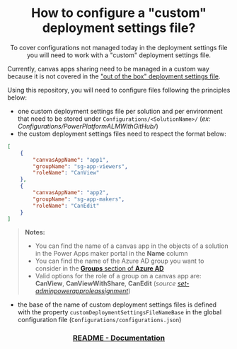 <p align="center">
    <h1 align="center">
        How to configure a "custom" deployment settings file?
    </h1>
    <p align="center">
        To cover configurations not managed today in the deployment settings file you will need to work with a "custom" deployment settings file.
    </p>
</p>

Currently, canvas apps sharing need to be managed in a custom way because it is not covered in the ["out of the box" deployment settings file](https://docs.microsoft.com/en-us/power-platform/alm/conn-ref-env-variables-build-tools).

Using this repository, you will need to configure files following the principles below:
- one custom deployment settings file per solution and per environment that need to be stored under `Configurations/<SolutionName>/` (*ex: Configurations/PowerPlatformALMWithGitHub/*)
- the custom deployment settings files need to respect the format below:

```json
[
    {
        "canvasAppName": "app1",
        "groupName": "sg-app-viewers",
        "roleName": "CanView"
    },
    {
        "canvasAppName": "app2",
        "groupName": "sg-app-makers",
        "roleName": "CanEdit"
    }
]
```

> **Notes:**
> - You can find the name of a canvas app in the objects of a solution in the Power Apps maker portal in the **Name** column
> - You can find the name of the Azure AD group you want to consider in the [**Groups** section of **Azure AD**](https://portal.azure.com/#blade/Microsoft_AAD_IAM/GroupsManagementMenuBlade/AllGroups)
> - Valid options for the role of a group on a canvas app are: **CanView**, **CanViewWithShare**, **CanEdit** (*source [set-adminpowerapproleassignment](https://docs.microsoft.com/en-us/powershell/module/microsoft.powerapps.administration.powershell/set-adminpowerapproleassignment)*)

- the base of the name of custom deployment settings files is defined with the property `customDeploymentSettingsFileNameBase` in the global configuration file (`Configurations/configurations.json`)

<h3 align="center">
  <a href="../README.md#-documentation">README - Documentation</a>
</h3>